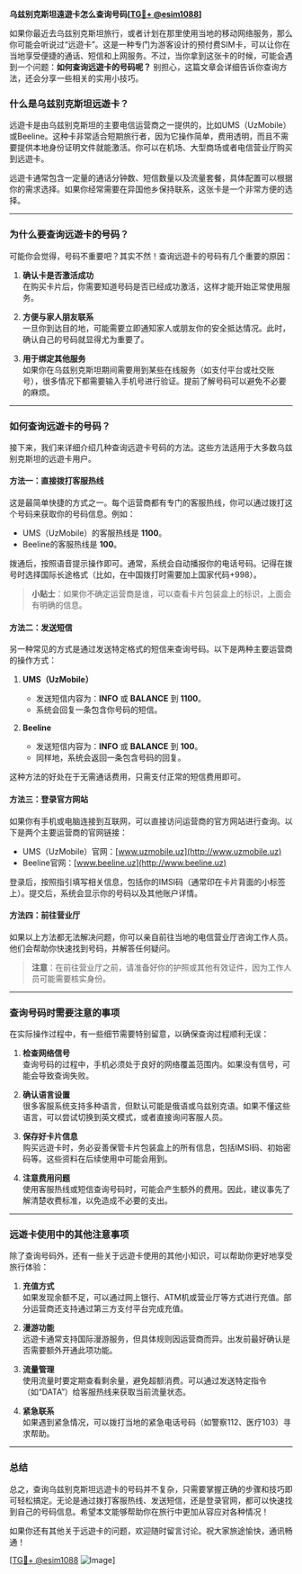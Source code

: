 **乌兹别克斯坦遠遊卡怎么查询号码[[TG💪+ @esim1088](https://t.me/s/esim1088)]**

如果你最近去乌兹别克斯坦旅行，或者计划在那里使用当地的移动网络服务，那么你可能会听说过“远遊卡”。这是一种专门为游客设计的预付费SIM卡，可以让你在当地享受便捷的通话、短信和上网服务。不过，当你拿到这张卡的时候，可能会遇到一个问题：**如何查询远遊卡的号码呢？** 别担心，这篇文章会详细告诉你查询方法，还会分享一些相关的实用小技巧。

### **什么是乌兹别克斯坦远遊卡？**

远遊卡是由乌兹别克斯坦的主要电信运营商之一提供的，比如UMS（UzMobile）或Beeline。这种卡非常适合短期旅行者，因为它操作简单，费用透明，而且不需要提供本地身份证明文件就能激活。你可以在机场、大型商场或者电信营业厅购买到远遊卡。

远遊卡通常包含一定量的通话分钟数、短信数量以及流量套餐，具体配置可以根据你的需求选择。如果你经常需要在异国他乡保持联系，这张卡是一个非常方便的选择。

---

### **为什么要查询远遊卡的号码？**

可能你会觉得，号码不重要吧？其实不然！查询远遊卡的号码有几个重要的原因：

1. **确认卡是否激活成功**  
   在购买卡片后，你需要知道号码是否已经成功激活，这样才能开始正常使用服务。
   
2. **方便与家人朋友联系**  
   一旦你到达目的地，可能需要立即通知家人或朋友你的安全抵达情况。此时，确认自己的号码就显得尤为重要了。

3. **用于绑定其他服务**  
   如果你在乌兹别克斯坦期间需要用到某些在线服务（如支付平台或社交账号），很多情况下都需要输入手机号进行验证。提前了解号码可以避免不必要的麻烦。

---

### **如何查询远遊卡的号码？**

接下来，我们来详细介绍几种查询远遊卡号码的方法。这些方法适用于大多数乌兹别克斯坦的远遊卡用户。

#### **方法一：直接拨打客服热线**
这是最简单快捷的方式之一。每个运营商都有专门的客服热线，你可以通过拨打这个号码来获取你的号码信息。例如：

- UMS（UzMobile）的客服热线是 **1100**。
- Beeline的客服热线是 **100**。

拨通后，按照语音提示操作即可。通常，系统会自动播报你的电话号码。记得在拨号时选择国际长途格式（比如，在中国拨打时需要加上国家代码+998）。

> **小贴士**：如果你不确定运营商是谁，可以查看卡片包装盒上的标识，上面会有明确的信息。

#### **方法二：发送短信**
另一种常见的方式是通过发送特定格式的短信来查询号码。以下是两种主要运营商的操作方式：

1. **UMS（UzMobile）**
   - 发送短信内容为：**INFO** 或 **BALANCE** 到 **1100**。
   - 系统会回复一条包含你号码的短信。

2. **Beeline**
   - 发送短信内容为：**INFO** 或 **BALANCE** 到 **100**。
   - 同样地，系统会返回一条包含号码的回复。

这种方法的好处在于无需通话费用，只需支付正常的短信费用即可。

#### **方法三：登录官方网站**
如果你有手机或电脑连接到互联网，可以直接访问运营商的官方网站进行查询。以下是两个主要运营商的官网链接：

- UMS（UzMobile）官网：[www.uzmobile.uz](http://www.uzmobile.uz)
- Beeline官网：[www.beeline.uz](http://www.beeline.uz)

登录后，按照指引填写相关信息，包括你的IMSI码（通常印在卡片背面的小标签上）。提交后，系统会显示你的号码以及其他账户详情。

#### **方法四：前往营业厅**
如果以上方法都无法解决问题，你可以亲自前往当地的电信营业厅咨询工作人员。他们会帮助你快速找到号码，并解答任何疑问。

> **注意**：在前往营业厅之前，请准备好你的护照或其他有效证件，因为工作人员可能需要核实身份。

---

### **查询号码时需要注意的事项**

在实际操作过程中，有一些细节需要特别留意，以确保查询过程顺利无误：

1. **检查网络信号**  
   查询号码的过程中，手机必须处于良好的网络覆盖范围内。如果没有信号，可能会导致查询失败。

2. **确认语言设置**  
   很多客服系统支持多种语言，但默认可能是俄语或乌兹别克语。如果不懂这些语言，可以尝试切换到英文模式，或者直接询问客服人员。

3. **保存好卡片信息**  
   购买远遊卡时，务必妥善保管卡片包装盒上的所有信息，包括IMSI码、初始密码等。这些资料在后续使用中可能会用到。

4. **注意费用问题**  
   使用客服热线或短信查询号码时，可能会产生额外的费用。因此，建议事先了解清楚收费标准，以免造成不必要的支出。

---

### **远遊卡使用中的其他注意事项**

除了查询号码外，还有一些关于远遊卡使用的其他小知识，可以帮助你更好地享受旅行体验：

1. **充值方式**  
   如果发现余额不足，可以通过网上银行、ATM机或营业厅等方式进行充值。部分运营商还支持通过第三方支付平台完成充值。

2. **漫游功能**  
   远遊卡通常支持国际漫游服务，但具体规则因运营商而异。出发前最好确认是否需要额外开通此项功能。

3. **流量管理**  
   使用流量时要定期查看剩余量，避免超额消费。可以通过发送特定指令（如“DATA”）给客服热线来获取当前流量状态。

4. **紧急联系**  
   如果遇到紧急情况，可以拨打当地的紧急电话号码（如警察112、医疗103）寻求帮助。

---

### **总结**

总之，查询乌兹别克斯坦远遊卡的号码并不复杂，只需要掌握正确的步骤和技巧即可轻松搞定。无论是通过拨打客服热线、发送短信，还是登录官网，都可以快速找到自己的号码信息。希望本文能够帮助你在旅行中更加从容应对各种情况！

如果你还有其他关于远遊卡的问题，欢迎随时留言讨论。祝大家旅途愉快，通讯畅通！

[[TG💪+ @esim1088](https://t.me/s/esim1088) ![Image](https://i.postimg.cc/4NQfJmqS/Snipaste-2025-05-13-00-14-12.png)]